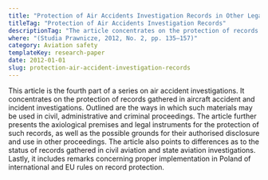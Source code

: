 ```yaml
---
title: "Protection of Air Accidents Investigation Records in Other Legal Proceedings (in Polish)"
titleTag: "Protection of Air Accidents Investigation Records"
descriptionTag: "The article concentrates on the protection of records gathered in an aircraft accident investigation"
where: "(Studia Prawnicze, 2012, No. 2, pp. 135–157)"
category: Aviation safety
templateKey: research-paper
date: 2012-01-01
slug: protection-air-accident-investigation-records
---
```


This article is the fourth part of a series on air accident investigations. It concentrates on the protection of records gathered in aircraft accident and incident investigations. Outlined are the ways in which such materials may be used in civil, administrative and criminal proceedings. The article further presents the axiological premises and legal instruments for the protection of such records, as well as the possible grounds for their authorised disclosure and use in other proceedings. The article also points to differences as to the status of records gathered in civil aviation and state aviation investigations. Lastly, it includes remarks concerning proper implementation in Poland of international and EU rules on record protection.
